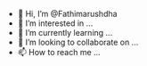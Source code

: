 
- 👋 Hi, I’m @Fathimarushdha
- 👀 I’m interested in ...
- 🌱 I’m currently learning ...
- 💞️ I’m looking to collaborate on ...
- 📫 How to reach me ...

<!---
Fathimarushdha/Fathimarushdha is a ✨ special ✨ repository because its `README.md` (this file) appears on your GitHub profile.
You can click the Preview link to take a look at your changes.
--->
